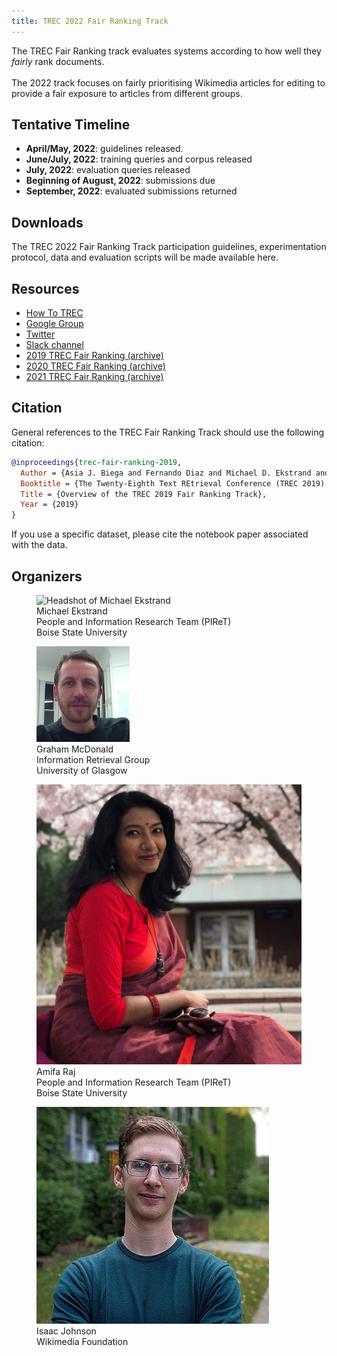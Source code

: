 ```yaml
---
title: TREC 2022 Fair Ranking Track
---
```


The TREC Fair Ranking track evaluates systems according to how well they *fairly* rank documents.<br><br> 
The 2022 track focuses on fairly prioritising Wikimedia articles for editing to provide a fair exposure to articles from different groups.

## Tentative Timeline

- **April/May, 2022**: guidelines released.
- **June/July, 2022**: training queries and corpus released
- **July, 2022**: evaluation queries released
- **Beginning of August, 2022**: submissions due
- **September, 2022**: evaluated submissions returned

## Downloads

The TREC 2022 Fair Ranking Track participation guidelines, experimentation protocol, data and evaluation scripts will be made available here.


## Resources

- [How To TREC](how-to-trec) 
- [Google Group](https://groups.google.com/d/forum/fair-trec)
- [Twitter](https://twitter.com/fairtrec) 
- [Slack channel](https://trectalk.slack.com/archives/GRR5YB0V6)
- [2019 TREC Fair Ranking (archive)](2019/index.html) 
- [2020 TREC Fair Ranking (archive)](2020/index.html)
- [2021 TREC Fair Ranking (archive)](2021/index.md)

## Citation

General references to the TREC Fair Ranking Track should use the following citation:

```bibtex
@inproceedings{trec-fair-ranking-2019,
  Author = {Asia J. Biega and Fernando Diaz and Michael D. Ekstrand and Sebastian Kohlmeier},
  Booktitle = {The Twenty-Eighth Text REtrieval Conference (TREC 2019) Proceedings},
  Title = {Overview of the TREC 2019 Fair Ranking Track},
  Year = {2019}
}
```

If you use a specific dataset, please cite the notebook paper associated with the data.

<section class=organizers>
  <h2>Organizers</h2>

  <figure class=organizer>
    <img src="images/michael-blue-head.jpg" alt="Headshot of Michael Ekstrand">
    <figcaption>Michael Ekstrand<br>
      <span class=affil>People and Information Research Team (PIReT)</span><br>
      <span class=affil>Boise State University</span></figcaption>
  </figure>

  <figure class=organizer>
    <img src="images/graham.mcdonald.jpg" alt="Headshot of Graham McDonald">
    <figcaption>Graham McDonald<br>
      <span class=affil>Information Retrieval Group</span><br>
      <span class=affil>University of Glasgow</span></figcaption>
  </figure>


  <figure class=organizer>
    <img src="images/Amifa-Raj.jpg" alt="Headshot of Amifa Raj">
    <figcaption>Amifa Raj<br>
      <span class=affil>People and Information Research Team (PIReT)</span><br>
      <span class=affil>Boise State University</span></figcaption>
  </figure>


  <figure class=organizer>
    <img src="images/Isaac_Johnson-headshot.jpg" alt="Headshot of Isaac Johnson">
    <figcaption>Isaac Johnson<br>
      <span class=affil>Wikimedia Foundation</span></figcaption>
  </figure>

</section>
